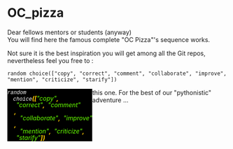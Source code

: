 # OC_pizza

Dear fellows mentors or students (anyway)<br>
You will find here the famous complete "OC Pizza"'s sequence works.

Not sure it is the best inspiration you will get among all the Git repos, nevertheless feel you free to :
```
random choice(["copy", "correct", "comment", "collaborate", "improve", "mention", "criticize", "starify"]) 
```

<em>
	<div style="float: left; white-space: pre; line-height: 1; background: #000000; "><span style="font-family: 'Courier New';font-size: 9pt;color: #FFFFFF;">random</span><span style="font-weight: bold; color: #FFCC00;">
	</span><span style="font-family: 'Courier New';font-size: 9pt;color: #FFFFFF;">choice</span><span style="font-weight: bold; color: #FFCC00;">([</span><span style="color: #66FF00">"copy"</span><span style="font-weight: bold; color: #FFCC00;">,
	</span><span style="font-family: 'Courier New';font-size: 9pt;color: #FFFFFF;"> </span><span style="color: #66FF00">"correct"</span><span style="font-weight: bold; color: #FFCC00;">,</span><span style="font-family: 'Courier New';font-size: 9pt;color: #FFFFFF;"> </span><span style="color: #66FF00">"comment"</span>
	<span style="font-weight: bold; color: #FFCC00;">,</span><span style="font-family: 'Courier New';font-size: 9pt;color: #FFFFFF;">
	</span><span style="color: #66FF00">"collaborate"</span><span style="font-weight: bold; color: #FFCC00;">,</span><span style="font-family: 'Courier New';font-size: 9pt;color: #FFFFFF;"> </span><span style="color: #66FF00">"improve"</span>
	<span style="font-weight: bold; color: #FFCC00;">,</span><span style="font-family: 'Courier New';font-size: 9pt;color: #FFFFFF;">
	</span><span style="color: #66FF00">"mention"</span><span style="font-weight: bold; color: #FFCC00;">,</span><span style="font-family: 'Courier New';font-size: 9pt;color: #FFFFFF;"> </span><span style="color: #66FF00">"criticize"</span><span style="font-weight: bold; color: #FFCC00;">,
	</span><span style="font-family: 'Courier New';font-size: 9pt;color: #FFFFFF;"> </span><span style="color: #66FF00">"starify"</span><span style="font-weight: bold; color: #FFCC00;">])</span></div>

</em>

this one. 
For the best of our "pythonistic" adventure ...
